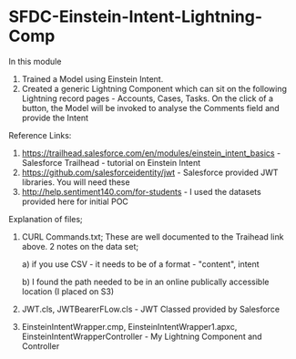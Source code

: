 # SFDC-Einstein-Intent-Lightning-Comp

In this module
1) Trained a Model using Einstein Intent. 
2) Created a generic Lightning Component which can sit on the following Lightning record pages - Accounts, Cases, Tasks. On the click of a button, the Model will be invoked to analyse the Comments field and provide the Intent

Reference Links:
1) https://trailhead.salesforce.com/en/modules/einstein_intent_basics - Salesforce Trailhead - tutorial on Einstein Intent
2) https://github.com/salesforceidentity/jwt - Salesforce provided JWT libraries. You will need these
3) http://help.sentiment140.com/for-students - I used the datasets provided here for initial POC

Explanation of files;
1) CURL Commands.txt;
  These are well documented to the Traihead link above. 2 notes on the data set;
  
      a) if you use CSV - it needs to be of a format - "content", intent
  
      b) I found the path needed to be in an online publically accessible location (I placed on S3)

2) JWT.cls, JWTBearerFLow.cls - JWT Classed provided by Salesforce

3) EinsteinIntentWrapper.cmp, EinsteinIntentWrapper1.apxc, EinsteinIntentWrapperController - My Lightning Component and Controller


